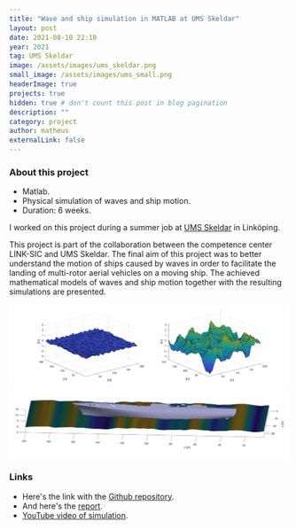 ```yaml
---
title: "Wave and ship simulation in MATLAB at UMS Skeldar"
layout: post
date: 2021-08-10 22:10
year: 2021
tag: UMS Skeldar
image: /assets/images/ums_skeldar.png
small_image: /assets/images/ums_small.png
headerImage: true
projects: true
hidden: true # don't count this post in blog pagination
description: ""
category: project
author: matheus
externalLink: false
---
```


### About this project
* Matlab.
* Physical simulation of waves and ship motion.
* Duration: 6 weeks.

I worked on this project during a summer job at [UMS Skeldar](https://umsskeldar.aero/) in Linköping.

This project is part of the collaboration between the competence center LINK-SIC and UMS Skeldar. The final aim of this project was to better understand the motion of ships caused by waves in order to facilitate the landing of multi-rotor aerial vehicles on a moving ship. The achieved mathematical models of waves and ship motion together with the resulting simulations are presented.

<img class="image" src="/assets/images/sea-states-poster.png" alt="Alt Text">

<img class="image" src="/assets/images/much-nicer-ship.jpg" alt="Alt Text">

### Links
* Here's the link with the [Github repository](https://github.com/matheus-bernat/ship-simulator).
* And here's the [report](/assets/reports/0-Report-LINK-SIC-UMS-Skeldar-Granstrom-Bernat-2021.pdf).
* [YouTube video of simulation](https://www.youtube.com/watch?v=J-wDq4UX1po).
